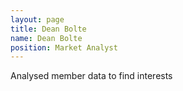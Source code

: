 ```yaml
---
layout: page
title: Dean Bolte
name: Dean Bolte
position: Market Analyst
---
```

Analysed member data to find interests

